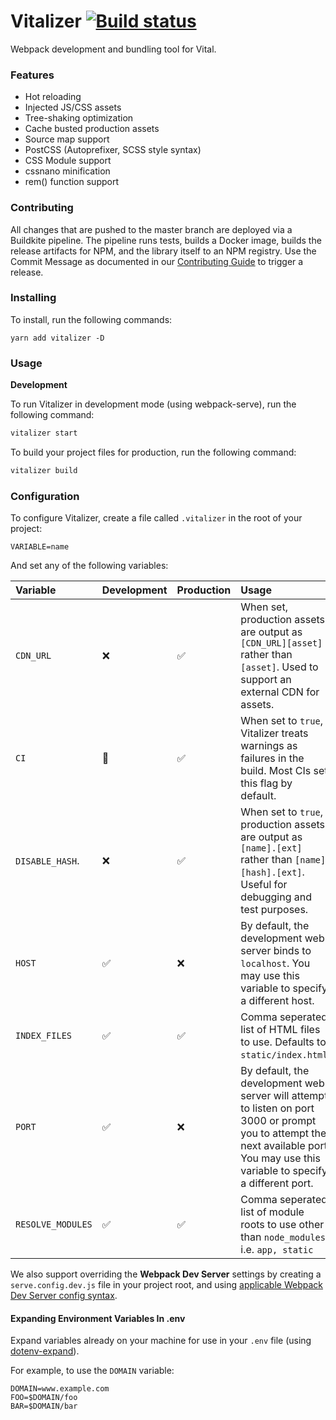 # Vitalizer [![Build status](https://badge.buildkite.com/06a3e85c8806f7f481e77bc9c9905f967c5c68dfd5aceb69c5.svg)](https://buildkite.com/vital/vitalizer)

Webpack development and bundling tool for Vital.

### Features

- Hot reloading
- Injected JS/CSS assets
- Tree-shaking optimization
- Cache busted production assets
- Source map support
- PostCSS (Autoprefixer, SCSS style syntax)
- CSS Module support
- cssnano minification
- rem() function support

### Contributing

All changes that are pushed to the master branch are deployed via a Buildkite pipeline. The pipeline runs tests, builds a Docker image, builds the release artifacts for NPM, and the library itself to an NPM registry. Use the Commit Message as documented in our [Contributing Guide](https://github.com/vital-software/components/blob/master/CONTRIBUTING.md#npm-via-semantic-release) to trigger a release.

### Installing

To install, run the following commands:

```
yarn add vitalizer -D
```

### Usage

**Development**

To run Vitalizer in development mode (using webpack-serve), run the following command:

```sh
vitalizer start
```

To build your project files for production, run the following command:

```sh
vitalizer build
```

### Configuration

To configure Vitalizer, create a file called `.vitalizer` in the root of your project:

```
VARIABLE=name
```

And set any of the following variables:

| Variable          | Development            | Production         | Usage                                                                                                                                                                               |
| :---------------- | :--------------------- | :----------------- | :---------------------------------------------------------------------------------------------------------------------------------------------------------------------------------- |
| `CDN_URL`         | :x:                    | :white_check_mark: | When set, production assets are output as `[CDN_URL][asset]` rather than `[asset]`. Used to support an external CDN for assets.                                                     |
| `CI`              | :large_orange_diamond: | :white_check_mark: | When set to `true`, Vitalizer treats warnings as failures in the build. Most CIs set this flag by default.                                                                          |
| `DISABLE_HASH`.   | :x:                    | :white_check_mark: | When set to `true`, production assets are output as `[name].[ext]` rather than `[name][hash].[ext]`. Useful for debugging and test purposes.                                        |
| `HOST`            | :white_check_mark:     | :x:                | By default, the development web server binds to `localhost`. You may use this variable to specify a different host.                                                                 |
| `INDEX_FILES`     | :white_check_mark:     | :white_check_mark: | Comma seperated list of HTML files to use. Defaults to `static/index.html`.                                                                                                         |
| `PORT`            | :white_check_mark:     | :x:                | By default, the development web server will attempt to listen on port 3000 or prompt you to attempt the next available port. You may use this variable to specify a different port. |
| `RESOLVE_MODULES` | :white_check_mark:     | :white_check_mark: | Comma seperated list of module roots to use other than `node_modules`. i.e. `app, static`                                                                                           |

We also support overriding the **Webpack Dev Server** settings by creating a `serve.config.dev.js` file in your project root, and using [applicable Webpack Dev Server config syntax](https://webpack.js.org/configuration/dev-server/).

#### Expanding Environment Variables In .env

Expand variables already on your machine for use in your `.env` file (using [dotenv-expand](https://github.com/motdotla/dotenv-expand)).

For example, to use the `DOMAIN` variable:

```
DOMAIN=www.example.com
FOO=$DOMAIN/foo
BAR=$DOMAIN/bar
```
